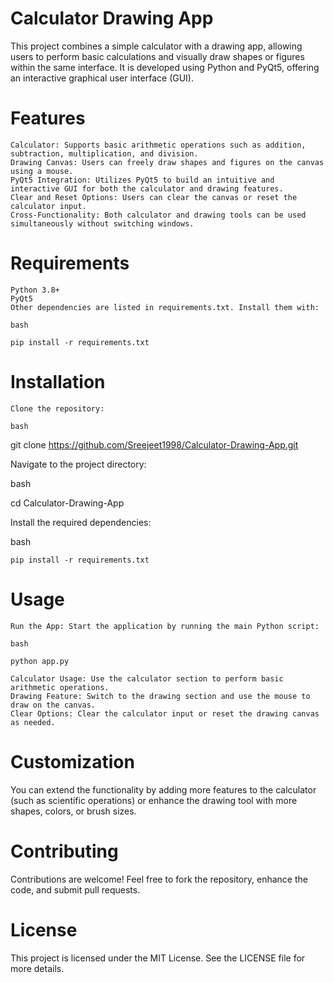 # Calculator Drawing App

This project combines a simple calculator with a drawing app, allowing users to perform basic calculations and visually draw shapes or figures within the same interface. It is developed using Python and PyQt5, offering an interactive graphical user interface (GUI).
# Features

    Calculator: Supports basic arithmetic operations such as addition, subtraction, multiplication, and division.
    Drawing Canvas: Users can freely draw shapes and figures on the canvas using a mouse.
    PyQt5 Integration: Utilizes PyQt5 to build an intuitive and interactive GUI for both the calculator and drawing features.
    Clear and Reset Options: Users can clear the canvas or reset the calculator input.
    Cross-Functionality: Both calculator and drawing tools can be used simultaneously without switching windows.

# Requirements

    Python 3.8+
    PyQt5
    Other dependencies are listed in requirements.txt. Install them with:

    bash

    pip install -r requirements.txt

# Installation

    Clone the repository:

    bash

git clone https://github.com/Sreejeet1998/Calculator-Drawing-App.git

Navigate to the project directory:

bash

cd Calculator-Drawing-App

Install the required dependencies:

bash

    pip install -r requirements.txt

# Usage

    Run the App: Start the application by running the main Python script:

    bash

    python app.py

    Calculator Usage: Use the calculator section to perform basic arithmetic operations.
    Drawing Feature: Switch to the drawing section and use the mouse to draw on the canvas.
    Clear Options: Clear the calculator input or reset the drawing canvas as needed.

# Customization

You can extend the functionality by adding more features to the calculator (such as scientific operations) or enhance the drawing tool with more shapes, colors, or brush sizes.
# Contributing

Contributions are welcome! Feel free to fork the repository, enhance the code, and submit pull requests.
# License

This project is licensed under the MIT License. See the LICENSE file for more details.
